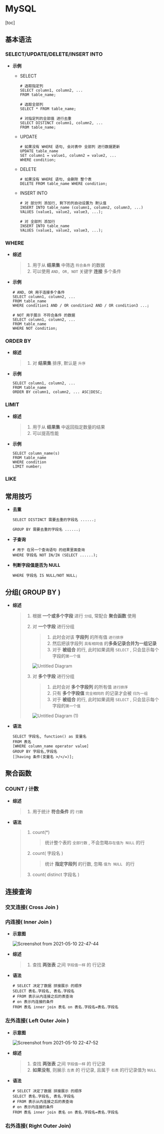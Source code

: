 # MySQL

[toc]

## 基本语法

### SELECT/UPDATE/DELETE/INSERT INTO

+ **示例**

  + SELECT

    ```mysql
    # 选取指定列
    SELECT column1, column2, ...
    FROM table_name;
    
    # 选取全部列
    SELECT * FROM table_name;
    
    # 对指定列的全部值 进行去重
    SELECT DISTINCT column1, column2, ...
    FROM table_name;
    ```

    

  + UPDATE

    ```mysql
    # 如果没有 WHERE 语句, 会对表中 全部列 进行数据更新
    UPDATE table_name
    SET column1 = value1, column2 = value2, ...
    WHERE condition;
    ```

    

  + DELETE

    ```mysql
    # 如果没有 WHERE 语句, 会删除 整个表
    DELETE FROM table_name WHERE condition;
    ```

    

  + INSERT INTO

    ```mysql
    # 对 部分列 添加行, 剩下的列自动设置为 默认值
    INSERT INTO table_name (column1, column2, column3, ...)
    VALUES (value1, value2, value3, ...);
    
    # 对 全部列 添加行
    INSERT INTO table_name
    VALUES (value1, value2, value3, ...);
    ```

    

### WHERE

+ **综述**

  > 1. 用于从 **结果集** 中筛选 `符合条件` 的数据
  > 2. 可以使用 `AND, OR, NOT` 关键字 **连接** 多个条件 

+ **示例**

  ```mysql
  # AND, OR 用于连接多个条件
  SELECT column1, column2, ...
  FROM table_name
  WHERE condition1 AND / OR condition2 AND / OR condition3 ...;
  
  # NOT 用于展示 不符合条件 的数据
  SELECT column1, column2, ...
  FROM table_name
  WHERE NOT condition;
  ```

### ORDER BY

+ **综述**

  > 1. 对 **结果集** 排序, 默认是 `升序`

+ **示例**

  ```mysql
  SELECT column1, column2, ...
  FROM table_name
  ORDER BY column1, column2, ... ASC|DESC;
  ```

### LIMIT

+ **综述**

  > 1. 用于从 **结果集** 中返回指定数量的结果
  > 2. 可以提高性能

+ **示例**

  ```mysql
  SELECT column_name(s)
  FROM table_name
  WHERE condition
  LIMIT number;
  ```

  

### LIKE



## 常用技巧

+ **去重**

  ```mysql
  SELECT DISTINCT 需要去重的字段名 ......;
  
  GROUP BY 需要去重的字段名 ......;
  ```

+ **子查询**

  ```mysql
  # 用于 在另一个查询语句 的结果里面查询
  WHERE 字段名 NOT IN/IN (SELECT ......);
  ```

+ **判断字段值是否为 NULL**

  ```mysql
  WHERE 字段名 IS NULL/NOT NULL;
  ```

  

## 分组( GROUP BY )

+ **综述**

  > 1. 根据 **一个或多个字段** 进行 `分组`, 常配合 **聚合函数** 使用
  >
  > 2. 对 **一个字段** 进行分组
  >
  >    > 1. 此时会对该 **字段列** 的所有值 `进行排序`
  >    > 2. 然后把该字段列 `具有相同值` 的**多条记录合并为一组记录**
  >    > 3. 对于 **被组合** 的行, 此时如果调用 `SELECT` , 只会显示每个字段的`第一个值`
  >
  >    ![Untitled Diagram](MySQL.assets/Untitled%20Diagram-1620709978133.png)
  >
  > 3. 对 **多个字段** 进行分组
  >
  >    > 1. 此时会对 **多个字段列** 的所有值 `进行排序`
  >    > 2. 只有 **多个字段值** `完全相同的` 的记录才会被 `归为一组`
  >    > 3. 对于 **被组合** 的行, 此时如果调用 `SELECT` , 只会显示每个字段的`第一个值`
  >
  >    ![Untitled Diagram (1)](MySQL.assets/Untitled%20Diagram%20(1)-1620709987142.png)

+ **语法**

  ```mysql
  SELECT 字段名, function() as 变量名
  FROM 表名
  [WHERE column_name operator value]
  GROUP BY 字段名,字段名
  []having 条件(变量名 >/</=)];
  ```

  

## 聚合函数

### COUNT / 计数

+ **综述**

  > 1. 用于统计 **符合条件** 的 `行数`

+ **语法**

  > 1. count(*)
  >
  >    > 统计整个表的 `全部行数` , 不会忽略`存在值为 NULL` 的行
  >
  > 2. count( 字段名 )
  >
  >    > 统计 **指定字段列** 的行数, 忽略 `值为 NULL ` 的行
  >
  > 3. count( distinct 字段名 )



## 连接查询

### 交叉连接( Cross Join )



### 内连接( Inner Join )

+ **示意图**

  ![Screenshot from 2021-05-10 22-47-44](MySQL.assets/Screenshot%20from%202021-05-10%2022-47-44.png)

+ **综述**

  > 1. 查找 **两张表** 之间 `字段值一样` 的 行记录

+ **语法**

  ```mysql
  # SELECT 决定了数据 拼接展示 的顺序
  SELECT 表名.字段名, 表名.字段名
  # FROM 表示从内连接之后的表查询
  # on 表示内连接的条件
  FROM 表名 inner join 表名 on 表名.字段名=表名.字段名
  ```

  

### 左外连接( Left Outer Join )

+ **示意图**

  ![Screenshot from 2021-05-10 22-47-52](MySQL.assets/Screenshot%20from%202021-05-10%2022-47-52.png)

+ **综述**

  > 1. 查找 **两张表** 之间 `字段值一样` 的 行记录
  > 2. **如果没有**, 则展示 `左表` 的 行记录, 且属于 `右表` 的行记录值为 `NULL`

+ **语法**

  ```mysql
  # SELECT 决定了数据 拼接展示 的顺序
  SELECT 表名.字段名, 表名.字段名
  # FROM 表示从内连接之后的表查询
  # on 表示内连接的条件
  FROM 表名 inner join 表名 on 表名.字段名=表名.字段名
  ```

  

### 右外连接( Right Outer Join)